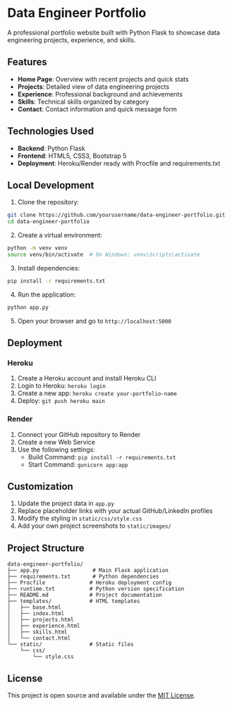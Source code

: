 # Data Engineer Portfolio

A professional portfolio website built with Python Flask to showcase data engineering projects, experience, and skills.

## Features

- **Home Page**: Overview with recent projects and quick stats
- **Projects**: Detailed view of data engineering projects
- **Experience**: Professional background and achievements
- **Skills**: Technical skills organized by category
- **Contact**: Contact information and quick message form

## Technologies Used

- **Backend**: Python Flask
- **Frontend**: HTML5, CSS3, Bootstrap 5
- **Deployment**: Heroku/Render ready with Procfile and requirements.txt

## Local Development

1. Clone the repository:
```bash
git clone https://github.com/yourusername/data-engineer-portfolio.git
cd data-engineer-portfolio
```

2. Create a virtual environment:
```bash
python -m venv venv
source venv/bin/activate  # On Windows: venv\Scripts\activate
```

3. Install dependencies:
```bash
pip install -r requirements.txt
```

4. Run the application:
```bash
python app.py
```

5. Open your browser and go to `http://localhost:5000`

## Deployment

### Heroku
1. Create a Heroku account and install Heroku CLI
2. Login to Heroku: `heroku login`
3. Create a new app: `heroku create your-portfolio-name`
4. Deploy: `git push heroku main`

### Render
1. Connect your GitHub repository to Render
2. Create a new Web Service
3. Use the following settings:
   - Build Command: `pip install -r requirements.txt`
   - Start Command: `gunicorn app:app`

## Customization

1. Update the project data in `app.py`
2. Replace placeholder links with your actual GitHub/LinkedIn profiles
3. Modify the styling in `static/css/style.css`
4. Add your own project screenshots to `static/images/`

## Project Structure

```
data-engineer-portfolio/
├── app.py                 # Main Flask application
├── requirements.txt       # Python dependencies
├── Procfile              # Heroku deployment config
├── runtime.txt           # Python version specification
├── README.md             # Project documentation
├── templates/            # HTML templates
│   ├── base.html
│   ├── index.html
│   ├── projects.html
│   ├── experience.html
│   ├── skills.html
│   └── contact.html
└── static/               # Static files
    └── css/
        └── style.css
```

## License

This project is open source and available under the [MIT License](LICENSE).